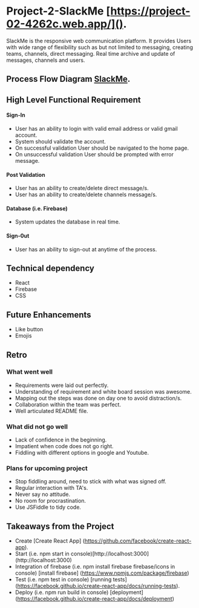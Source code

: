 # Project-2-SlackMe [https://project-02-4262c.web.app/]().
  SlackMe is the responsive web communication platform. It provides Users with wide range of flexibility such as but not limited to messaging, creating teams, channels, direct messaging. Real time archive and update of messages, channels and users.

## Process Flow Diagram [SlackMe](https://lucid.app/lucidchart/25341b74-478b-4863-bbde-a20bccb764a7/view?page=0_0#?folder_id=home&browser=icon).

## High Level Functional Requirement
#### Sign-In
* User has an ability to login with valid email address or valid gmail account.
* System should validate the account.
* On successful validation User should be navigated to the home page.
* On unsuccessful validation User should be prompted with error message.

#### Post Validation
  * User has an ability to create/delete direct message/s.
  * User has an ability to create/delete channels message/s.

#### Database (i.e. Firebase)
  * System updates the database in real time.

#### Sign-0ut

* User has an ability to sign-out at anytime of the process.

## Technical dependency
* React
* Firebase
* CSS

## Future Enhancements
* Like button
* Emojis

## Retro

  ### What went well

  * Requirements were laid out perfectly.
  * Understanding of requirement and white board session was awesome.
  * Mapping out the steps was done on day one to avoid distraction/s.
  * Collaboration within the team was perfect.
  * Well articulated README file.

### What did not go well

  * Lack of confidence in the beginning.
  * Impatient when code does not go right.
  * Fiddling with different options in google and Youtube.

### Plans for upcoming project

  * Stop fiddling around, need to stick with what was signed off.
  * Regular interaction with TA's.
  * Never say no attitude.
  * No room for procrastination.
  * Use JSFiddle to tidy code.

## Takeaways from the Project

* Create [Create React App] (https://github.com/facebook/create-react-app).
* Start (i.e. npm start in console)[http://localhost:3000] (http://localhost:3000)
* Integration of firebase (i.e. npm install firebase firebase/icons in console) [install firebase] (https://www.npmjs.com/package/firebase)
* Test (i.e. npm test in console) [running tests] (https://facebook.github.io/create-react-app/docs/running-tests).
* Deploy (i.e. npm run build in console) [deployment] (https://facebook.github.io/create-react-app/docs/deployment)
